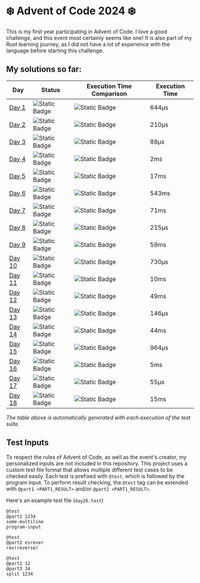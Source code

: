 # ❄️ Advent of Code 2024 ❄️
This is my first year participating in Advent of Code. I love a good challenge, and this event most certainly seems like one!
It is also part of my Rust learning journey, as I did not have a lot of experience with the language before starting this challenge.

## My solutions so far:
<!-- {RESULTS_START} -->
| Day | Status | Execution Time Comparison | Execution Time |
|-----|--------|---------------------------|----------------|
|[Day 1](src/days/day1.rs)|![Static Badge](https://img.shields.io/badge/Success-green?style=flat)|![Static Badge](https://progress-bar.xyz/0/?width=500&progress_color=8935D9&progress_background=404040&show_text=false)|644µs|
|[Day 2](src/days/day2.rs)|![Static Badge](https://img.shields.io/badge/Success-green?style=flat)|![Static Badge](https://progress-bar.xyz/0/?width=500&progress_color=8935D9&progress_background=404040&show_text=false)|210µs|
|[Day 3](src/days/day3.rs)|![Static Badge](https://img.shields.io/badge/Success-green?style=flat)|![Static Badge](https://progress-bar.xyz/0/?width=500&progress_color=8935D9&progress_background=404040&show_text=false)|88µs|
|[Day 4](src/days/day4.rs)|![Static Badge](https://img.shields.io/badge/Success-green?style=flat)|![Static Badge](https://progress-bar.xyz/0/?width=500&progress_color=8935D9&progress_background=404040&show_text=false)|2ms|
|[Day 5](src/days/day5.rs)|![Static Badge](https://img.shields.io/badge/Success-green?style=flat)|![Static Badge](https://progress-bar.xyz/2/?width=500&progress_color=8935D9&progress_background=404040&show_text=false)|17ms|
|[Day 6](src/days/day6.rs)|![Static Badge](https://img.shields.io/badge/Success-green?style=flat)|![Static Badge](https://progress-bar.xyz/83/?width=500&progress_color=8935D9&progress_background=404040&show_text=false)|543ms|
|[Day 7](src/days/day7.rs)|![Static Badge](https://img.shields.io/badge/Success-green?style=flat)|![Static Badge](https://progress-bar.xyz/10/?width=500&progress_color=8935D9&progress_background=404040&show_text=false)|71ms|
|[Day 8](src/days/day8.rs)|![Static Badge](https://img.shields.io/badge/Success-green?style=flat)|![Static Badge](https://progress-bar.xyz/0/?width=500&progress_color=8935D9&progress_background=404040&show_text=false)|215µs|
|[Day 9](src/days/day9.rs)|![Static Badge](https://img.shields.io/badge/Success-green?style=flat)|![Static Badge](https://progress-bar.xyz/9/?width=500&progress_color=8935D9&progress_background=404040&show_text=false)|59ms|
|[Day 10](src/days/day10.rs)|![Static Badge](https://img.shields.io/badge/Success-green?style=flat)|![Static Badge](https://progress-bar.xyz/0/?width=500&progress_color=8935D9&progress_background=404040&show_text=false)|730µs|
|[Day 11](src/days/day11.rs)|![Static Badge](https://img.shields.io/badge/Success-green?style=flat)|![Static Badge](https://progress-bar.xyz/1/?width=500&progress_color=8935D9&progress_background=404040&show_text=false)|10ms|
|[Day 12](src/days/day12.rs)|![Static Badge](https://img.shields.io/badge/Success-green?style=flat)|![Static Badge](https://progress-bar.xyz/7/?width=500&progress_color=8935D9&progress_background=404040&show_text=false)|49ms|
|[Day 13](src/days/day13.rs)|![Static Badge](https://img.shields.io/badge/Success-green?style=flat)|![Static Badge](https://progress-bar.xyz/0/?width=500&progress_color=8935D9&progress_background=404040&show_text=false)|146µs|
|[Day 14](src/days/day14.rs)|![Static Badge](https://img.shields.io/badge/Success-green?style=flat)|![Static Badge](https://progress-bar.xyz/6/?width=500&progress_color=8935D9&progress_background=404040&show_text=false)|44ms|
|[Day 15](src/days/day15.rs)|![Static Badge](https://img.shields.io/badge/Success-green?style=flat)|![Static Badge](https://progress-bar.xyz/0/?width=500&progress_color=8935D9&progress_background=404040&show_text=false)|964µs|
|[Day 16](src/days/day16.rs)|![Static Badge](https://img.shields.io/badge/Success-green?style=flat)|![Static Badge](https://progress-bar.xyz/0/?width=500&progress_color=8935D9&progress_background=404040&show_text=false)|5ms|
|[Day 17](src/days/day17.rs)|![Static Badge](https://img.shields.io/badge/Success-green?style=flat)|![Static Badge](https://progress-bar.xyz/0/?width=500&progress_color=8935D9&progress_background=404040&show_text=false)|55µs|
|[Day 18](src/days/day18.rs)|![Static Badge](https://img.shields.io/badge/Success-green?style=flat)|![Static Badge](https://progress-bar.xyz/2/?width=500&progress_color=8935D9&progress_background=404040&show_text=false)|15ms|
<!-- {DAY 1=644} -->
<!-- {DAY 2=210} -->
<!-- {DAY 3=88} -->
<!-- {DAY 4=2132} -->
<!-- {DAY 5=17343} -->
<!-- {DAY 6=543903} -->
<!-- {DAY 7=71558} -->
<!-- {DAY 8=215} -->
<!-- {DAY 9=59179} -->
<!-- {DAY 10=730} -->
<!-- {DAY 11=10528} -->
<!-- {DAY 12=49160} -->
<!-- {DAY 13=146} -->
<!-- {DAY 14=44305} -->
<!-- {DAY 15=964} -->
<!-- {DAY 16=5194} -->
<!-- {DAY 17=55} -->
<!-- {DAY 18=15772} -->
<!-- {RESULTS_END} -->
*The table above is automatically generated with each execution of the test suite.*

## Test Inputs
To respect the rules of Advent of Code, as well as the event's creator, my personalized inputs are not included in this repository.
This project uses a custom test file format that allows multiple different test cases to be checked easily.
Each test is prefixed with `@test`, which is followed by the program input. To perform result checking,
the `@test` tag can be extended with `@part1 <PART1_RESULT>` and/or `@part2 <PART1_RESULT>`.

Here's an example test file (`day26.test`)
```
@test
@part1 1234
some-multiline
program-input

@test
@part2 esrever
rev(reverse)

@test
@part1 12
@part3 34
split 1234
```